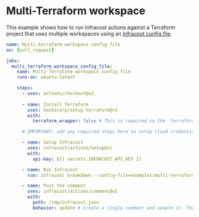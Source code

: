 # Multi-Terraform workspace

This example shows how to run Infracost actions against a Terraform project that uses multiple workspaces using an [Infracost config file](https://www.infracost.io/docs/multi_project/config_file).

[//]: <> (BEGIN EXAMPLE)
```yml
name: Multi-terraform workspace config file
on: [pull_request]

jobs:
  multi_terraform_workspace_config_file:
    name: Multi-Terraform workspace config file
    runs-on: ubuntu-latest

    steps:
      - uses: actions/checkout@v2
      
      - name: Install Terraform
        uses: hashicorp/setup-terraform@v1
        with:
          terraform_wrapper: false # This is required so the `terraform show` command outputs valid JSON

      # IMPORTANT: add any required steps here to setup cloud credentials so Terraform can run

      - name: Setup Infracost
        uses: infracost/actions/setup@v1
        with:
          api-key: ${{ secrets.INFRACOST_API_KEY }}

      - name: Run Infracost
        run: infracost breakdown --config-file=examples/multi-terraform-workspace/code/infracost.yml --format=json --out-file=/tmp/infracost.json

      - name: Post the comment
        uses: infracost/actions/comment@v1
        with:
          path: /tmp/infracost.json
          behavior: update # Create a single comment and update it. The "quietest" option.
```
[//]: <> (END EXAMPLE)
